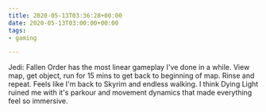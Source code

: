 ```yaml
---
title: 2020-05-13T03:36:28+00:00
date: 2020-05-13T03:00:00+00:00
tags:
- gaming

---
```

Jedi: Fallen Order has the most linear gameplay I've done in a while. View map, get object, run for 15 mins to get back to beginning of map. Rinse and repeat. Feels like I'm back to Skyrim and endless walking. I think Dying Light ruined me with it's parkour and movement dynamics that made everything feel so immersive.
